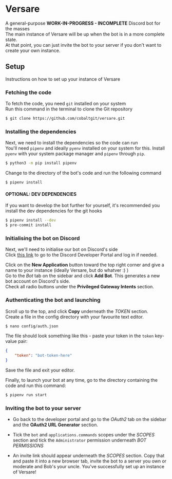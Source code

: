 # Versare

A general-purpose **WORK-IN-PROGRESS - INCOMPLETE** Discord bot for the masses  
The main instance of Versare will be up when the bot is in a more complete state.  
At that point, you can just invite the bot to your server if you don't want to create your own instance.

## Setup

Instructions on how to set up your instance of Versare

### Fetching the code

To fetch the code, you need `git` installed on your system  
Run this command in the terminal to clone the Git repository  
```bash
$ git clone https://github.com/cobaltgit/versare.git
```

### Installing the dependencies

Next, we need to install the dependencies so the code can run  
You'll need `pipenv` and ideally `pyenv` installed on your system for this. Install `pyenv` with your system package manager and `pipenv` through `pip`.  
```bash
$ python3 -m pip install pipenv
```

Change to the directory of the bot's code and run the following command
```bash
$ pipenv install
```

#### OPTIONAL: DEV DEPENDENCIES
If you want to develop the bot further for yourself, it's recommended you install the dev dependencies for the git hooks
```bash
$ pipenv install --dev
$ pre-commit install
```

### Initialising the bot on Discord

Next, we'll need to initialise our bot on Discord's side   
Click [this link](https://discord.com/developers/applications) to go to the Discord Developer Portal and log in if needed.  

Click on the **New Application** button toward the top right corner and give a name to your instance (ideally Versare, but do whatver :) )  
Go to the *Bot* tab on the sidebar and click **Add Bot**. This generates a new bot account on Discord's side.  
Check all radio buttons under the **__Privileged Gateway Intents__** section.

### Authenticating the bot and launching

Scroll up to the top, and click **Copy** underneath the *TOKEN* section.  
Create a file in the config directory with your favourite text editor.  
```bash
$ nano config/auth.json
```
The file should look something like this - paste your token in the `token` key-value pair:  
```json
{
    "token": "bot-token-here"
}
```
Save the file and exit your editor.  

Finally, to launch your bot at any time, go to the directory containing the code and run this command:  
```bash
$ pipenv run start
```

### Inviting the bot to your server

* Go back to the developer portal and go to the *OAuth2* tab on the sidebar and the **__OAuth2 URL Generator__** section.  

* Tick the `bot` and `applications.commands` scopes under the *SCOPES* section and tick the `Administrator` permission underneath *BOT PERMISSIONS*  
  
* An invite link should appear underneath the *SCOPES* section. Copy that and paste it into a new browser tab, invite the bot to a server you own or moderate and Bob's your uncle. You've successfully set up an instance of Versare!